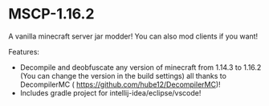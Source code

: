 # MSCP-1.16.2
A vanilla minecraft server jar modder!
You can also mod clients if you want!

Features:

- Decompile and deobfuscate any version of minecraft from 1.14.3 to 1.16.2 (You can change the version in the build settings) all thanks to DecompilerMC ( https://github.com/hube12/DecompilerMC)!
- Includes gradle project for intellij-idea/eclipse/vscode!
